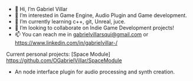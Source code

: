 - 👋 Hi, I’m Gabriel Villar
- 👀 I’m interested in Game Engine, Audio Plugin and Game development.
- 🌱 I’m currently learning c++, git, Unreal, juce.
- 💞️ I’m looking to collaborate on Indie Game Development projects!
- 📫 You can reach me in gabrielvillarsqui@gmail.com or https://www.linkedin.com/in/gabrielvillar-/

Current personal projects:
[Space Module]
https://github.com/OGabrielVillar/SpaceModule
 - An node interface plugin for audio processing and synth creation.
